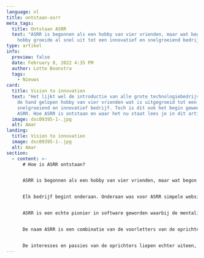```yaml
---
language: nl
title: ontstaan-asrr
meta_tags:
  title: Ontstaan ASRR
  text: "ASRR is begonnen als een hobby van vier vrienden, maar wat begon als een
    hobby groeide al snel uit tot een innovatief en snelgroeiend bedrijf. "
type: artikel
info:
  preview: false
  date: February 8, 2022 4:35 PM
  author: Lotte Boonstra
  tags:
    - Nieuws
card:
  title: Vision to innovation
  text: "Het lijkt wel de introductie van alle grote technologiebedrijven: Een uit
    de hand gelopen hobby van vier vrienden wat is uitgegroeid tot een
    snelgroeiend en innovatief bedrijf. Toch is dit ook het begin geweest van
    ASRR. Hoe ASRR is ontstaan en waar het nu staat lees je in dit artikel. "
  image: dsc09395-1-.jpg
  alt: Amar
landing:
  title: Vision to innovation
  image: dsc09395-1-.jpg
  alt: Amar
section:
  - content: >-
      # Hoe is ASRR ontstaan?


      ASRR is begonnen als een hobby van vier vrienden, maar wat begon als een uit de hand gelopen hobby groeide al snel uit tot een innovatief en bedrijf.


      Elk bedrijf begint onderaan. Onderaan was voor ASRR simpele websites maken. De vrienden waren echter leergierig en vast beraden, dus de simpele websites ontwikkelde zich al snel tot high-end websites. ASRR doet inmiddels zo veel meer dan alleen websites maken.


      ASRR is een echte pionier in software geworden waarbij de mentaliteit van: “Ik heb het nog nooit gedaan, dus ik denk dat ik het wel kan” centraal staat en tot nu toe altijd tot succes heeft geleid.


      De naam ASRR is een combinatie van de voorletters van de oprichters. De A staat voor Amar Ramdas. De S staat voor Satyam Mohan. De eerste R staat voor Ré-Angelo Jarvis. De laatste R staat voor Rayel Hardwarsing.


      De interesses en passies van de oprichters liepen echter uiteen, waardoor Amar Ramdas is opgetreden als eigenaar en Managing Director. Ré-Angelo Jarvis is nog steeds werkzaam bij ASRR als Front-End Lead Developer. Satyam Mohan en Rayel Hardwarsing zijn uiteindelijk een ander pad ingeslagen. Ondanks dat de vier oprichters niet allemaal meer samenwerken, zijn zij tot op de dag van vandaag nog steeds goede vrienden.
---
```

